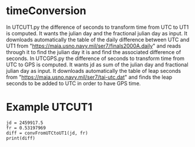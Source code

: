 # timeConversion
In UTCUT1.py the difference of seconds to transform time from UTC to UT1 is computed. It wants the julian day and the fractional julian day as input.
It downloads automatically the table of the daily difference between UTC and UT1 from "https://maia.usno.navy.mil/ser7/finals2000A.daily" and reads through it to find the julian day it is and find the associated difference of seconds.
In UTCGPS.py the difference of seconds to transform time from UTC to GPS is computed. It wants jd as sum of the julian day and fractional julian day as input.
It downloads automatically the table of leap seconds from "https://maia.usno.navy.mil/ser7/tai-utc.dat" and finds the leap seconds to be added to UTC in order to have GPS time.
# Example UTCUT1
~~~
jd = 2459917.5
fr = 0.53197969
diff = convFromUTCtoUT1(jd, fr)
print(diff)
~~~
